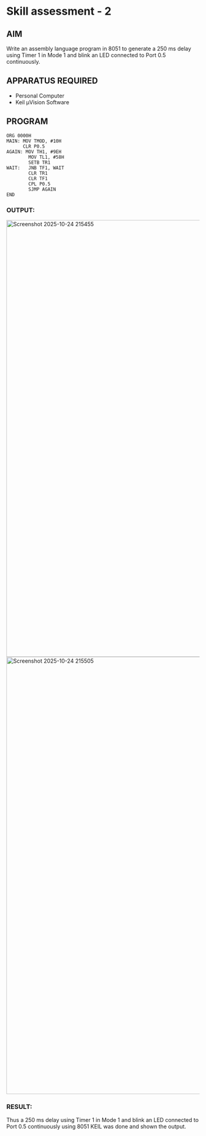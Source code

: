 
# Skill assessment - 2

## AIM
Write an assembly language program in 8051 to generate a 250 ms delay using Timer 1 in Mode 1 and blink an LED connected to Port 0.5 continuously.

## APPARATUS REQUIRED
- Personal Computer  
- Keil µVision Software  

## PROGRAM


```
ORG 0000H
MAIN: MOV TMOD, #10H   
      CLR P0.5         
AGAIN: MOV TH1, #9EH   
        MOV TL1, #58H   
        SETB TR1        
WAIT:   JNB TF1, WAIT  
        CLR TR1         
        CLR TF1         
        CPL P0.5        
        SJMP AGAIN      
END
```

### OUTPUT:

<img width="1919" height="1140" alt="Screenshot 2025-10-24 215455" src="https://github.com/user-attachments/assets/4397b901-520f-4abc-b4af-0c32dd6e319d" />

<img width="1919" height="1141" alt="Screenshot 2025-10-24 215505" src="https://github.com/user-attachments/assets/6e04f850-9c23-4dfe-9337-92c3ef1db6e2" />

### RESULT:
Thus a 250 ms delay using Timer 1 in Mode 1 and blink an LED connected to Port 0.5 continuously using 8051 KEIL was done and shown the output.
